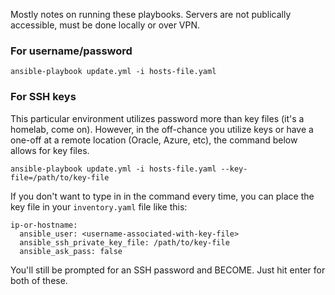 Mostly notes on running these playbooks. Servers are not publically accessible, must be done locally or over VPN.

### For username/password
```
ansible-playbook update.yml -i hosts-file.yaml
```

### For SSH keys
This particular environment utilizes password more than key files (it's a homelab, come on). However, in the off-chance you utilize keys or have a one-off at a remote location (Oracle, Azure, etc), the command below allows for key files.

```
ansible-playbook update.yml -i hosts-file.yaml --key-file=/path/to/key-file
```

If you don't want to type in in the command every time, you can place the key file in your `inventory.yaml` file like this:

```
ip-or-hostname:
  ansible_user: <username-associated-with-key-file>
  ansible_ssh_private_key_file: /path/to/key-file
  ansible_ask_pass: false
```

You'll still be prompted for an SSH password and BECOME. Just hit enter for both of these.
